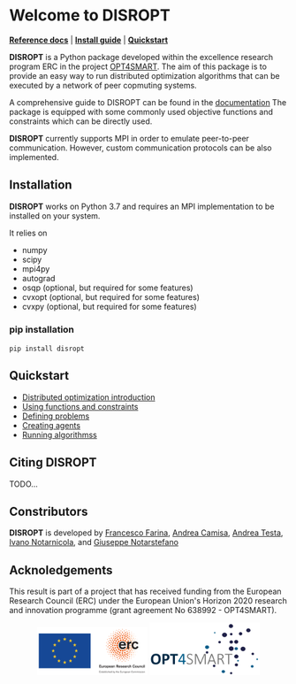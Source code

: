 <!-- <div align="center">
<img src="./docs/source/_static/blocks_bigdata_t.png" alt="logo" width="250px"></img>
</div> -->

# Welcome to DISROPT
[**Reference docs**](https://disropt.readthedocs.io/en/latest/)
| [**Install guide**](#installation)
| [**Quickstart**](#quickstart)

**DISROPT** is a Python package developed within the excellence research program ERC in the project [OPT4SMART](www.opt4smart.eu).
The aim of this package is to provide an easy way to run distributed optimization algorithms that can 
be executed by a network of peer copmuting systems.

A comprehensive guide to DISROPT can be found in the [documentation](...)
The package is equipped with some commonly used objective functions and constraints which can be directly used.
 
**DISROPT** currently supports MPI in order to emulate peer-to-peer communication. However, custom communication protocols can be also implemented.

## Installation
**DISROPT** works on Python 3.7 and requires an MPI implementation to be installed on your system.

It relies on

* numpy
* scipy
* mpi4py
* autograd
* osqp (optional, but required for some features)
* cvxopt (optional, but required for some features)
* cvxpy (optional, but required for some features)

### pip installation
```
pip install disropt
```

## Quickstart
* [Distributed optimization introduction](...)
* [Using functions and constraints](...)
* [Defining problems](...)
* [Creating agents](...)
* [Running algorithmss](...)

## Citing **DISROPT**
TODO...

## Constributors
**DISROPT** is developed by
[Francesco Farina](https://francescofarina.github.io),
[Andrea Camisa](https://www.unibo.it/sitoweb/a.camisa),
[Andrea Testa](http://opt4smart.dei.unibo.it/people/andrea_testa.html),
[Ivano Notarnicola](https://www.unibo.it/sitoweb/ivano.notarnicola), and
[Giuseppe Notarstefano](https://www.unibo.it/sitoweb/giuseppe.notarstefano)

## Acknoledgements
This result is part of a project that has received funding from the European Research Council (ERC) under the European Union's Horizon 2020 research and innovation programme (grant agreement No 638992 - OPT4SMART).

<p style="text-align:center">
  <img src="./docs/source/_static/logo_ERC.png" width="200" />
  <img src="./docs/source/_static/logo_OPT4Smart.png" width="200" /> 
</p>